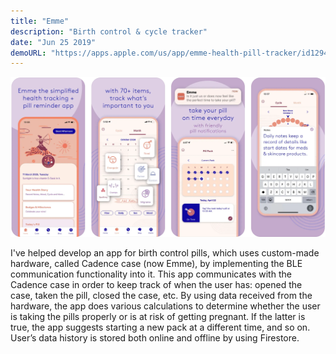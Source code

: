 ```yaml
---
title: "Emme"
description: "Birth control & cycle tracker"
date: "Jun 25 2019"
demoURL: "https://apps.apple.com/us/app/emme-health-pill-tracker/id1294152287?pt=118832974&ct=emme_website"
---
```


![Emme](/emme.png)

I've helped develop an app for birth control pills, which uses custom-made hardware, called Cadence case (now Emme), by implementing the BLE communication functionality into it. This app communicates with the Cadence case in order to keep track of when the user has: opened the case, taken the pill, closed the case, etc. By using data received from the hardware, the app does various calculations to determine whether the user is taking the pills properly or is at risk of getting pregnant. If the latter is true, the app suggests starting a new pack at a different time, and so on. User’s data history is stored both online and offline by using Firestore.